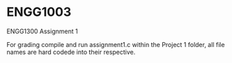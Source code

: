 # ENGG1003
ENGG1300 Assignment 1

For grading compile and run assignment1.c within the Project 1 folder, all file names are hard codede into their respective. 
